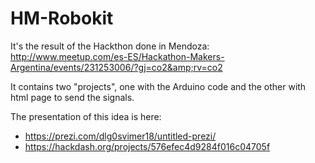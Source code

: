 # HM-Robokit
It's the result of the Hackthon done in Mendoza: http://www.meetup.com/es-ES/Hackathon-Makers-Argentina/events/231253006/?gj=co2&amp;rv=co2

It contains two "projects", one with the Arduino code and the other with html page to send the signals.

The presentation of this idea is here:
- https://prezi.com/dlg0svimer18/untitled-prezi/
- https://hackdash.org/projects/576efec4d9284f016c04705f

